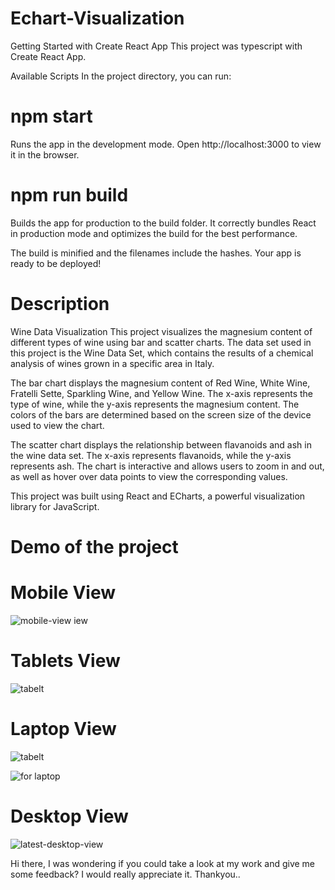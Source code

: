 # Echart-Visualization
Getting Started with Create React App
This project was typescript with Create React App.

Available Scripts
In the project directory, you can run:

 # npm start
Runs the app in the development mode.
Open http://localhost:3000 to view it in the browser.

# npm run build
Builds the app for production to the build folder.
It correctly bundles React in production mode and optimizes the build for the best performance.

The build is minified and the filenames include the hashes.
Your app is ready to be deployed!

# Description
Wine Data Visualization This project visualizes the magnesium content of different types of wine using bar and scatter charts. The data set used in this project is the Wine Data Set, which contains the results of a chemical analysis of wines grown in a specific area in Italy.

The bar chart displays the magnesium content of Red Wine, White Wine, Fratelli Sette, Sparkling Wine, and Yellow Wine. The x-axis represents the type of wine, while the y-axis represents the magnesium content. The colors of the bars are determined based on the screen size of the device used to view the chart.

The scatter chart displays the relationship between flavanoids and ash in the wine data set. The x-axis represents flavanoids, while the y-axis represents ash. The chart is interactive and allows users to zoom in and out, as well as hover over data points to view the corresponding values.

This project was built using React and ECharts, a powerful visualization library for JavaScript.

# Demo of the project

# Mobile View
![mobile-view](https://user-images.githubusercontent.com/93445615/232742322-5a0e3e75-8bff-4efc-8988-26f4e953434f.png)
iew


# Tablets View
![tabelt](https://user-images.githubusercontent.com/93445615/232742457-a5802d6d-36a9-4489-9178-b3d688124d1f.png)


# Laptop View 
![tabelt](https://user-images.githubusercontent.com/93445615/232742457-a5802d6d-36a9-4489-9178-b3d688124d1f.png)

![for laptop](https://user-images.githubusercontent.com/93445615/231872632-a8d4ff34-476d-4c59-9979-18089d870148.png)


# Desktop View 

![latest-desktop-view](https://user-images.githubusercontent.com/93445615/232742641-b2d340b9-f1c3-49eb-b6b8-461bba6b8918.png)



Hi there, I was wondering if you could take a look at my work and give me some feedback? I would really appreciate it. Thankyou..
